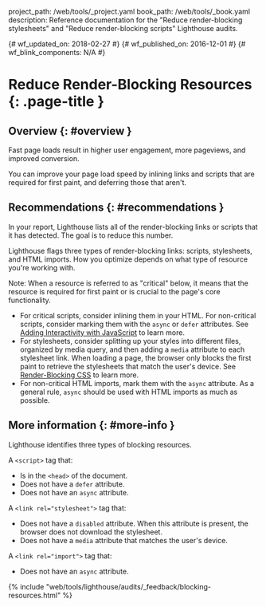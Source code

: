project_path: /web/tools/_project.yaml
book_path: /web/tools/_book.yaml
description: Reference documentation for the "Reduce render-blocking stylesheets" and "Reduce render-blocking scripts" Lighthouse audits.

{# wf_updated_on: 2018-02-27 #}
{# wf_published_on: 2016-12-01 #}
{# wf_blink_components: N/A #}

# Reduce Render-Blocking Resources {: .page-title }

## Overview {: #overview }

Fast page loads result in higher user engagement, more pageviews, and
improved conversion.

You can improve your page load speed by inlining links and scripts that
are required for first paint, and deferring those that aren't.

## Recommendations {: #recommendations }

In your report, Lighthouse lists all of the render-blocking links or scripts
that it has detected. The goal is to reduce this number.

Lighthouse flags three types of render-blocking links: scripts, stylesheets, and HTML
imports. How you optimize depends on what type of resource you're working with.

Note: When a resource is referred to as "critical" below, it means that the
resource is required for first paint or is crucial to the page's core
functionality.

* For critical scripts, consider inlining them in your HTML. For non-critical
  scripts, consider marking them with the `async` or `defer` attributes.
  See [Adding Interactivity with JavaScript][js] to learn more.
* For stylesheets, consider splitting up your styles into different files,
  organized by media query, and then adding a `media` attribute to each
  stylesheet link. When loading a page, the browser only blocks the first
  paint to retrieve the stylesheets that match the user's device. See
  [Render-Blocking CSS][css] to learn more.
* For non-critical HTML imports, mark them with the `async` attribute. As a
  general rule, `async` should be used with HTML imports as much as possible.

[js]: /web/fundamentals/performance/critical-rendering-path/adding-interactivity-with-javascript
[css]: /web/fundamentals/performance/critical-rendering-path/render-blocking-css

## More information {: #more-info }

Lighthouse identifies three types of blocking resources.

A `<script>` tag that:

* Is in the `<head>` of the document.
* Does not have a `defer` attribute.
* Does not have an `async` attribute.

A `<link rel="stylesheet">` tag that:

* Does not have a `disabled` attribute. When this attribute is present,
  the browser does not download the stylesheet.
* Does not have a `media` attribute that matches the user's device.

A `<link rel="import">` tag that:

* Does not have an `async` attribute.


{% include "web/tools/lighthouse/audits/_feedback/blocking-resources.html" %}
